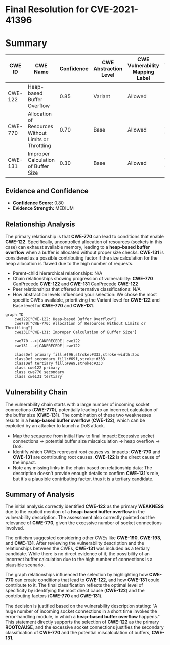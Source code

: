 # Final Resolution for CVE-2021-41396

# Summary
| CWE ID | CWE Name | Confidence | CWE Abstraction Level | CWE Vulnerability Mapping Label | CWE-Vulnerability Mapping Notes |
|---|---|---|---|---|---|
| CWE-122 | Heap-based Buffer Overflow | 0.85 | Variant | Allowed | Primary CWE |
| CWE-770 | Allocation of Resources Without Limits or Throttling | 0.70 | Base | Allowed | Secondary Candidate |
| CWE-131 | Improper Calculation of Buffer Size | 0.30 | Base | Allowed | Tertiary Candidate |

## Evidence and Confidence

*   **Confidence Score:** 0.80
*   **Evidence Strength:** MEDIUM

## Relationship Analysis
The primary relationship is that **CWE-770** can lead to conditions that enable **CWE-122**. Specifically, uncontrolled allocation of resources (sockets in this case) can exhaust available memory, leading to a **heap-based buffer overflow** when a buffer is allocated without proper size checks. **CWE-131** is considered as a possible contributing factor if the size calculation for the heap allocation is flawed due to the high number of requests.
  - Parent-child hierarchical relationships: N/A
  - Chain relationships showing progression of vulnerability: **CWE-770** CanPrecede **CWE-122** and **CWE-131** CanPrecede **CWE-122**
  - Peer relationships that offered alternative classifications: N/A
  - How abstraction levels influenced your selection: We chose the most specific CWEs available, prioritizing the Variant level for **CWE-122** and Base level for **CWE-770** and **CWE-131**.

```mermaid
graph TD
    cwe122["CWE-122: Heap-based Buffer Overflow"]
    cwe770["CWE-770: Allocation of Resources Without Limits or Throttling"]
    cwe131["CWE-131: Improper Calculation of Buffer Size"]
    
    cwe770 -->|CANPRECEDE| cwe122
    cwe131 -->|CANPRECEDE| cwe122
    
    classDef primary fill:#f96,stroke:#333,stroke-width:2px
    classDef secondary fill:#69f,stroke:#333
    classDef tertiary fill:#9e9,stroke:#333
    class cwe122 primary
    class cwe770 secondary
    class cwe131 tertiary
```

## Vulnerability Chain
The vulnerability chain starts with a large number of incoming socket connections (**CWE-770**), potentially leading to an incorrect calculation of the buffer size (**CWE-131**). The combination of these two weaknesses results in a **heap-based buffer overflow** (**CWE-122**), which can be exploited by an attacker to launch a DoS attack.
  - Map the sequence from initial flaw to final impact: Excessive socket connections -> potential buffer size miscalculation -> heap overflow -> DoS.
  - Identify which CWEs represent root causes vs. impacts: **CWE-770** and **CWE-131** are contributing root causes. **CWE-122** is the direct cause of the impact.
  - Note any missing links in the chain based on relationship data: The description doesn't provide enough details to confirm **CWE-131**'s role, but it's a plausible contributing factor, thus it is a tertiary candidate.

## Summary of Analysis
The initial analysis correctly identified **CWE-122** as the primary **WEAKNESS** due to the explicit mention of a **heap-based buffer overflow** in the vulnerability description. The assessment also correctly pointed out the relevance of **CWE-770**, given the excessive number of socket connections involved.

The criticism suggested considering other CWEs like **CWE-190**, **CWE-193**, and **CWE-131**. After reviewing the vulnerability description and the relationships between the CWEs, **CWE-131** was included as a tertiary candidate. While there is no direct evidence of it, the possibility of an incorrect buffer calculation due to the high number of connections is a plausible scenario.

The graph relationships influenced the selection by highlighting how **CWE-770** can create conditions that lead to **CWE-122**, and how **CWE-131** could contribute to it. The final classification reflects the optimal level of specificity by identifying the most direct cause (**CWE-122**) and the contributing factors (**CWE-770** and **CWE-131**).

The decision is justified based on the vulnerability description stating: "A huge number of incoming socket connections in a short time invokes the error-handling module, in which a **heap-based buffer overflow** happens." This statement directly supports the selection of **CWE-122** as the primary **ROOTCAUSE**, and the excessive socket connections justifies the secondary classification of **CWE-770** and the potential miscalculation of buffers, **CWE-131**.
